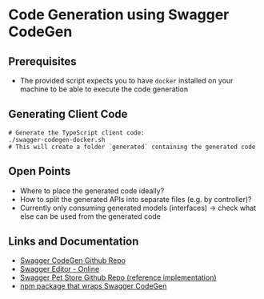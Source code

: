# Code Generation using Swagger CodeGen

## Prerequisites

- The provided script expects you to have `docker` installed on your machine to be able to execute the code generation 


## Generating Client Code

```shell
# Generate the TypeScript client code:
./swagger-codegen-docker.sh
# This will create a folder `generated` containing the generated code
```


## Open Points

- Where to place the generated code ideally?
- How to split the generated APIs into separate files (e.g. by controller)?
- Currently only consuming generated models (interfaces) -> check what else can be used from the generated code

## Links and Documentation

- [Swagger CodeGen Github Repo](https://github.com/swagger-api/swagger-codegen)
- [Swagger Editor - Online](https://editor.swagger.io/)
- [Swagger Pet Store Github Repo (reference implementation)](https://github.com/swagger-api/swagger-petstore)
- [npm package that wraps Swagger CodeGen](https://www.npmjs.com/package/@openapitools/openapi-generator-cli)
